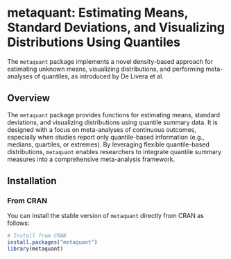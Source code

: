 # metaquant: Estimating Means, Standard Deviations, and Visualizing Distributions Using Quantiles

The `metaquant` package implements a novel density-based approach for estimating unknown means, visualizing distributions, and performing meta-analyses of quantiles, as introduced by De Livera et al.

## Overview

The `metaquant` package provides functions for estimating means, standard deviations, and visualizing distributions using quantile summary data. It is designed with a focus on meta-analyses of continuous outcomes, especially when studies report only quantile-based information (e.g., medians, quartiles, or extremes). By leveraging flexible quantile-based distributions, `metaquant` enables researchers to integrate quantile summary measures into a comprehensive meta-analysis framework.

## Installation

### From CRAN
You can install the stable version of `metaquant` directly from CRAN as follows:
```R
# Install from CRAN
install.packages("metaquant")
library(metaquant)
